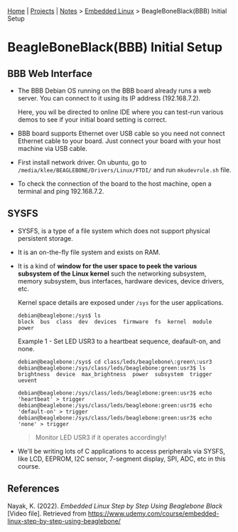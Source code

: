 [Home](../../) | [Projects](../../projects) | [Notes](../) > <a href="./">Embedded Linux</a> > BeagleBoneBlack(BBB) Initial Setup

# BeagleBoneBlack(BBB) Initial Setup



## BBB Web Interface

* The BBB Debian OS running on the BBB board already runs a web server. You can connect to it using its IP address (192.168.7.2). 

  Here, you wil be directed to online IDE where you can test-run various demos to see if your initial board setting is correct.

* BBB board supports Ethernet over USB cable so you need not connect Ethernet cable to your board. Just connect your board with your host machine via USB cable.

* First install network driver. On ubuntu, go to `/media/klee/BEAGLEBONE/Drivers/Linux/FTDI/` and run `mkudevrule.sh` file.
* To check the connection of the board to the host machine, open a terminal and ping 192.168.7.2.



## SYSFS

* SYSFS, is a type of a file system which does not support physical persistent storage. 

* It is an on-the-fly file system and exists on RAM.

* It is a kind of **window for the user space to peek the various subsystem of the Linux kernel** such the networking subsystem, memory subsystem, bus interfaces, hardware devices, device drivers, etc.

  Kernel space details are exposed under `/sys` for the user applications.

  ```plain
  debian@beaglebone:/sys$ ls
  block  bus  class  dev  devices  firmware  fs  kernel  module  power
  ```

  Example 1 - Set LED USR3 to a heartbeat sequence, deafault-on, and none.

  ```plain
  debian@beaglebone:/sys$ cd class/leds/beaglebone\:green\:usr3
  debian@beaglebone:/sys/class/leds/beaglebone:green:usr3$ ls
  brightness  device  max_brightness  power  subsystem  trigger  uevent
  
  debian@beaglebone:/sys/class/leds/beaglebone:green:usr3$ echo 'heartbeat' > trigger
  debian@beaglebone:/sys/class/leds/beaglebone:green:usr3$ echo 'default-on' > trigger
  debian@beaglebone:/sys/class/leds/beaglebone:green:usr3$ echo 'none' > trigger
  ```

  > Monitor LED USR3 if it operates accordingly!

* We'll be writing lots of C applications to access peripherals via SYSFS, like LCD, EEPROM, I2C sensor, 7-segment display, SPI, ADC, etc in this course.





## References

Nayak, K. (2022). *Embedded Linux Step by Step Using Beaglebone Black* [Video file]. Retrieved from https://www.udemy.com/course/embedded-linux-step-by-step-using-beaglebone/